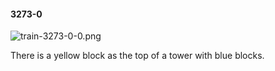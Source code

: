 #### 3273-0
![train-3273-0-0.png](https://github.com/lil-lab/nlvr/raw/master/nlvr/train/images/71/train-3273-0-0.png "train-3273-0-0.png")

There is a yellow block as the top of a tower with blue blocks.